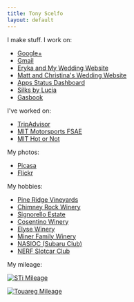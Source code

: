 ```yaml
---
title: Tony Scelfo
layout: default
---
```


I make stuff. I work on:
* [Google+](https://plus.google.com)
* [Gmail](https://www.gmail.com)
* [Eryka and My Wedding Website](http://www.eloandtony.com)
* [Matt and Christina's Wedding Website](http://www.mattandchristinagettingmarried.com)
* [Apps Status Dashboard](http://www.google.com/appsstatus)
* [Silks by Lucia](http://www.silksbylucia.com)
* [Gasbook](http://gasbook.tonyscelfo.com)

I've worked on:
* [TripAdvisor](http://www.tripadvisor.com)
* [MIT Motorsports FSAE](http://web.mit.edu/fsae/)
* [MIT Hot or Not](http://tech.mit.edu/V121/N69/69hotornot.69n.html)

My photos:
* [Picasa](http://picasaweb.google.com/scelfo)
* [Flickr](http://www.flickr.com/photos/scelfo)

My hobbies:
* [Pine Ridge Vineyards](http://www.pineridgewinery.com)
* [Chimney Rock Winery](http://www.chimneyrock.com)
* [Signorello Estate](http://signorellovineyards.com)
* [Cosentino Winery](http://www.cosentinowinery.com)
* [Elyse Winery](http://www.elysewinery.com)
* [Miner Family Winery](http://minerwines.com)
* [NASIOC (Subaru Club)](http://forums.nasioc.com)
* [NERF Slotcar Club](http://p071.ezboard.com/fnortheastslotcarsfrm11)

My mileage:

[![STi Mileage](http://gasbook.tonyscelfo.com/vehicles/graph/300/200/ag1zfmdhc2Jvb2staHJkcg4LEgdWZWhpY2xlGPEBDA)](http://gasbook.tonyscelfo.com)

[![Touareg Mileage](http://gasbook.tonyscelfo.com/vehicles/graph/300/200/ag1zfmdhc2Jvb2staHJkcg8LEgdWZWhpY2xlGIGUCgw)](http://gasbook.tonyscelfo.com)
